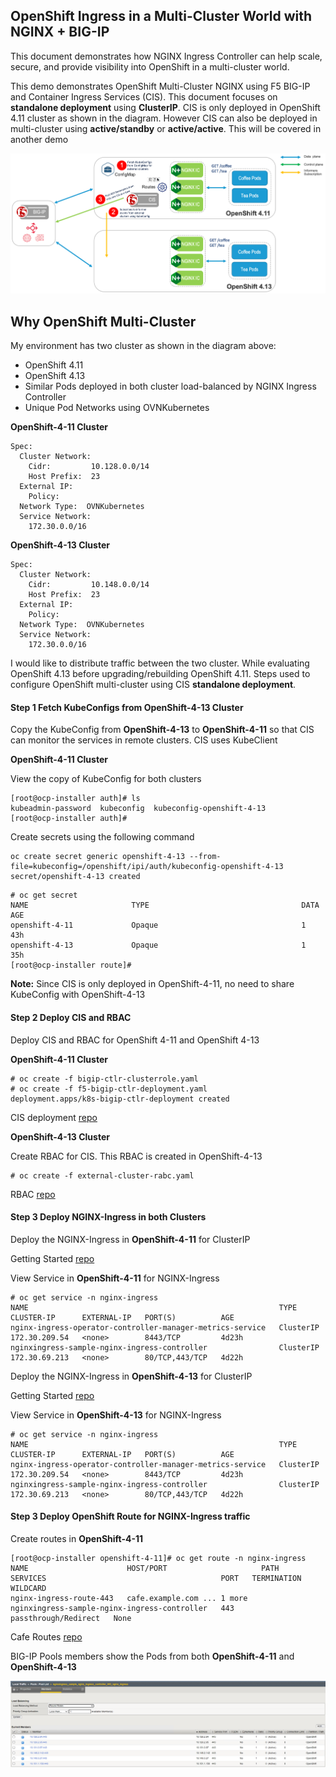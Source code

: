 ## OpenShift Ingress in a Multi-Cluster World with NGINX + BIG-IP

This document demonstrates how NGINX Ingress Controller can help scale, secure, and provide visibility into OpenShift in a multi-cluster world.

This demo demonstrates OpenShift Multi-Cluster NGINX using F5 BIG-IP and Container Ingress Services (CIS). This document focuses on **standalone deployment** using **ClusterIP**. CIS is only deployed in OpenShift 4.11 cluster as shown in the diagram. However CIS can also be deployed in multi-cluster using **active/standby** or **active/active**. This will be covered in another demo

![architecture](https://github.com/mdditt2000/openshift-4-11/blob/main/multi-cluster-nginx/diagram/2023-08-16_11-51-42.png)

## Why OpenShift Multi-Cluster

My environment has two cluster as shown in the diagram above:

* OpenShift 4.11
* OpenShift 4.13
* Similar Pods deployed in both cluster load-balanced by NGINX Ingress Controller
* Unique Pod Networks using OVNKubernetes

**OpenShift-4-11 Cluster**
```
Spec:
  Cluster Network:
    Cidr:         10.128.0.0/14
    Host Prefix:  23
  External IP:
    Policy:
  Network Type:  OVNKubernetes
  Service Network:
    172.30.0.0/16
```

**OpenShift-4-13 Cluster**
```
Spec:
  Cluster Network:
    Cidr:         10.148.0.0/14
    Host Prefix:  23
  External IP:
    Policy:
  Network Type:  OVNKubernetes
  Service Network:
    172.30.0.0/16
```

I would like to distribute traffic between the two cluster. While evaluating OpenShift 4.13 before upgrading/rebuilding OpenShift 4.11. Steps used to configure OpenShift multi-cluster using CIS **standalone deployment**.

#### Step 1 Fetch KubeConfigs from OpenShift-4-13 Cluster

Copy the KubeConfig from **OpenShift-4-13** to **OpenShift-4-11** so that CIS can monitor the services in remote clusters. CIS uses KubeClient

**OpenShift-4-11 Cluster**

View the copy of KubeConfig for both clusters

```
[root@ocp-installer auth]# ls
kubeadmin-password  kubeconfig  kubeconfig-openshift-4-13
[root@ocp-installer auth]#
```

Create secrets using the following command 

```
oc create secret generic openshift-4-13 --from-file=kubeconfig=/openshift/ipi/auth/kubeconfig-openshift-4-13
secret/openshift-4-13 created
```

```
# oc get secret
NAME                       TYPE                                  DATA   AGE
openshift-4-11             Opaque                                1      43h
openshift-4-13             Opaque                                1      35h
[root@ocp-installer route]#
```

**Note:** Since CIS is only deployed in OpenShift-4-11, no need to share KubeConfig  with OpenShift-4-13

#### Step 2 Deploy CIS and RBAC

Deploy CIS and RBAC for OpenShift 4-11 and OpenShift 4-13

**OpenShift-4-11 Cluster**

```
# oc create -f bigip-ctlr-clusterrole.yaml
# oc create -f f5-bigip-ctlr-deployment.yaml
deployment.apps/k8s-bigip-ctlr-deployment created
```
CIS deployment [repo](https://github.com/mdditt2000/openshift-4-11/blob/main/multi-cluster-nginx/openshift-4-11/cis/f5-bigip-ctlr-deployment.yaml)

**OpenShift-4-13 Cluster**

Create RBAC for CIS. This RBAC is created in OpenShift-4-13

```
# oc create -f external-cluster-rabc.yaml
```

RBAC [repo](https://github.com/mdditt2000/openshift-4-11/blob/main/multi-cluster-nginx/openshift-4-13/cis/external-cluster-rabc.yaml)

#### Step 3 Deploy NGINX-Ingress in both Clusters

Deploy the NGINX-Ingress in **OpenShift-4-11** for ClusterIP

Getting Started [repo](https://github.com/nginxinc/nginx-ingress-helm-operator#getting-started)

View Service in **OpenShift-4-11** for NGINX-Ingress

```
# oc get service -n nginx-ingress
NAME                                                        TYPE        CLUSTER-IP      EXTERNAL-IP   PORT(S)          AGE
nginx-ingress-operator-controller-manager-metrics-service   ClusterIP   172.30.209.54   <none>        8443/TCP         4d23h
nginxingress-sample-nginx-ingress-controller                ClusterIP   172.30.69.213   <none>        80/TCP,443/TCP   4d22h
```

Deploy the NGINX-Ingress in **OpenShift-4-13** for ClusterIP

Getting Started [repo](https://github.com/nginxinc/nginx-ingress-helm-operator#getting-started)

View Service in **OpenShift-4-13** for NGINX-Ingress

```
# oc get service -n nginx-ingress
NAME                                                        TYPE        CLUSTER-IP      EXTERNAL-IP   PORT(S)          AGE
nginx-ingress-operator-controller-manager-metrics-service   ClusterIP   172.30.209.54   <none>        8443/TCP         4d23h
nginxingress-sample-nginx-ingress-controller                ClusterIP   172.30.69.213   <none>        80/TCP,443/TCP   4d22h
```

#### Step 3 Deploy OpenShift Route for NGINX-Ingress traffic

Create routes in **OpenShift-4-11**

```
[root@ocp-installer openshift-4-11]# oc get route -n nginx-ingress
NAME                      HOST/PORT                     PATH   SERVICES                                       PORT   TERMINATION            WILDCARD
nginx-ingress-route-443   cafe.example.com ... 1 more          nginxingress-sample-nginx-ingress-controller   443    passthrough/Redirect   None
```

Cafe Routes [repo](https://github.com/mdditt2000/openshift-4-11/blob/main/multi-cluster-nginx/openshift-4-11/ocp-route/nginx-ingress/nginx-ingress-route-443.yaml)

BIG-IP Pools members show the Pods from both **OpenShift-4-11** and **OpenShift-4-13**

![pods](https://github.com/mdditt2000/openshift-4-11/blob/main/multi-cluster-nginx/diagram/2023-08-17_09-23-05.png)
